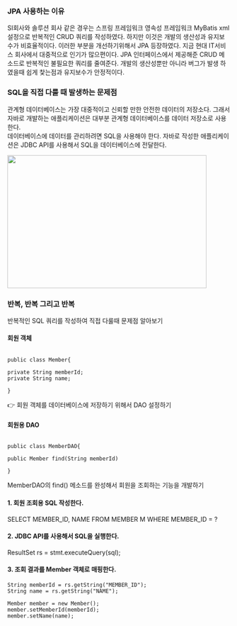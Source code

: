 ### JPA 사용하는 이유
SI회사와 솔루션 회사 같은 경우는 스프링 프레임워크 영속성 프레임워크 MyBatis xml 설정으로 반복적인 CRUD 쿼리를 작성하였다. 하지만 이것은 개발의 생산성과 유지보수가 비효율적이다. 이러한 부분을 개선하기위해서 JPA 등장하였다. 지금 현대 IT서비스 회사에서 대중적으로 인기가 많으편이다. JPA 인터페이스에서 제공해준 CRUD 메소드로 반복적인 불필요한 쿼리를 줄여준다. 개발의 생산성뿐만 아니라 버그가 발생 하였을때 쉽게 찿는점과 유지보수가 안정적이다.

### SQL을 직접 다룰 때 발생하는 문제점
관계형 데이터베이스는 가장 대중적이고 신뢰할 만한 안전한 데이터의 저장소다. 그래서 자바로 개발하는 애플리케이션은 대부분 관계형 데이터베이스를 데이터 저장소로 사용한다.<br>
데이터베이스에 데이터를 관리하려면 SQL을 사용해야 한다. 자바로 작성한 애플리케이션은 JDBC API를 사용해서 SQL을 데이터베이스에 전달한다.

<img src="https://velog.velcdn.com/images%2Fyu-jin-song%2Fpost%2Fc0ea3b9a-51a5-45d3-a167-5a5a2fe3750d%2FJDBC_API%EC%99%80_SQL.png" width="450px" height="300px">

### 반복, 반복 그리고 반복
반복적인 SQL 쿼리를 작성하여 직접 다룰때 문제점 알아보기

#### 회원 객체
~~~

public class Member{

private String memberId;
private String name;

}

~~~

👉 회원 객체를 데이터베이스에 저장하기 위해서 DAO 설정하기

#### 회원용 DAO
~~~

public class MemberDAO{

public Member find(String memberId)

}

~~~

MemberDAO의 find() 메소드를 완성해서 회원을 조회하는 기능을 개발하기

#### 1. 회원 조회용 SQL 작성한다.
SELECT MEMBER_ID, NAME FROM MEMBER M WHERE MEMBER_ID = ?

#### 2. JDBC API를 사용해서 SQL을 실행한다.
ResultSet rs = stmt.executeQuery(sql);

#### 3. 조회 결과를 Member 객체로 매핑한다.

~~~
String memberId = rs.getString("MEMBER_ID");
String name = rs.getString("NAME");

Member member = new Member();
member.setMemberId(memberId);
member.setName(name);
~~~



